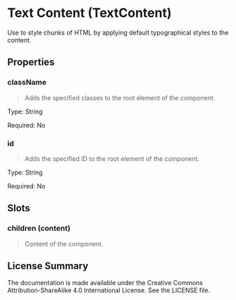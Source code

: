 # Text Content (TextContent)

Use to style chunks of HTML by applying default typographical styles to the content.



## Properties



### className

> Adds the specified classes to the root element of the component.

Type: String

Required: No


### id

> Adds the specified ID to the root element of the component.

Type: String

Required: No





## Slots



### children (content)

> Content of the component.









## License Summary

The documentation is made available under the Creative Commons Attribution-ShareAlike 4.0 International License. See the LICENSE file.
